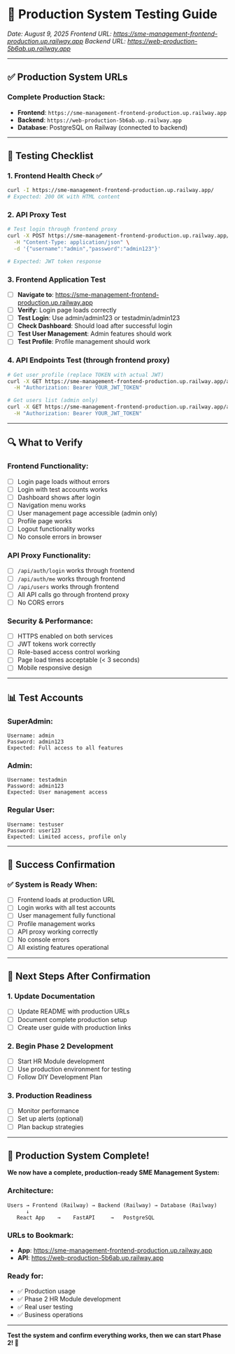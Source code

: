 # 🧪 Production System Testing Guide
*Date: August 9, 2025*
*Frontend URL: https://sme-management-frontend-production.up.railway.app*
*Backend URL: https://web-production-5b6ab.up.railway.app*

---

## ✅ **Production System URLs**

### **Complete Production Stack:**
- **Frontend**: `https://sme-management-frontend-production.up.railway.app`
- **Backend**: `https://web-production-5b6ab.up.railway.app`
- **Database**: PostgreSQL on Railway (connected to backend)

---

## 🧪 **Testing Checklist**

### **1. Frontend Health Check** ✅
```bash
curl -I https://sme-management-frontend-production.up.railway.app/
# Expected: 200 OK with HTML content
```

### **2. API Proxy Test** 
```bash
# Test login through frontend proxy
curl -X POST https://sme-management-frontend-production.up.railway.app/api/auth/login \
  -H "Content-Type: application/json" \
  -d '{"username":"admin","password":"admin123"}'

# Expected: JWT token response
```

### **3. Frontend Application Test**
- [ ] **Navigate to**: https://sme-management-frontend-production.up.railway.app
- [ ] **Verify**: Login page loads correctly
- [ ] **Test Login**: Use admin/admin123 or testadmin/admin123
- [ ] **Check Dashboard**: Should load after successful login
- [ ] **Test User Management**: Admin features should work
- [ ] **Test Profile**: Profile management should work

### **4. API Endpoints Test (through frontend proxy)**
```bash
# Get user profile (replace TOKEN with actual JWT)
curl -X GET https://sme-management-frontend-production.up.railway.app/api/auth/me \
  -H "Authorization: Bearer YOUR_JWT_TOKEN"

# Get users list (admin only)  
curl -X GET https://sme-management-frontend-production.up.railway.app/api/users \
  -H "Authorization: Bearer YOUR_JWT_TOKEN"
```

---

## 🔍 **What to Verify**

### **Frontend Functionality:**
- [ ] Login page loads without errors
- [ ] Login with test accounts works
- [ ] Dashboard shows after login
- [ ] Navigation menu works
- [ ] User management page accessible (admin only)
- [ ] Profile page works
- [ ] Logout functionality works
- [ ] No console errors in browser

### **API Proxy Functionality:**
- [ ] `/api/auth/login` works through frontend
- [ ] `/api/auth/me` works through frontend  
- [ ] `/api/users` works through frontend
- [ ] All API calls go through frontend proxy
- [ ] No CORS errors

### **Security & Performance:**
- [ ] HTTPS enabled on both services
- [ ] JWT tokens work correctly
- [ ] Role-based access control working
- [ ] Page load times acceptable (< 3 seconds)
- [ ] Mobile responsive design

---

## 📊 **Test Accounts**

### **SuperAdmin:**
```
Username: admin
Password: admin123
Expected: Full access to all features
```

### **Admin:**  
```
Username: testadmin
Password: admin123
Expected: User management access
```

### **Regular User:**
```
Username: testuser  
Password: user123
Expected: Limited access, profile only
```

---

## 🚀 **Success Confirmation**

### **✅ System is Ready When:**
- [ ] Frontend loads at production URL
- [ ] Login works with all test accounts
- [ ] User management fully functional
- [ ] Profile management works
- [ ] API proxy working correctly
- [ ] No console errors
- [ ] All existing features operational

---

## 🎯 **Next Steps After Confirmation**

### **1. Update Documentation**
- [ ] Update README with production URLs
- [ ] Document complete production setup
- [ ] Create user guide with production links

### **2. Begin Phase 2 Development**
- [ ] Start HR Module development
- [ ] Use production environment for testing
- [ ] Follow DIY Development Plan

### **3. Production Readiness**
- [ ] Monitor performance
- [ ] Set up alerts (optional)
- [ ] Plan backup strategies

---

## 🎉 **Production System Complete!**

**We now have a complete, production-ready SME Management System:**

### **Architecture:**
```
Users → Frontend (Railway) → Backend (Railway) → Database (Railway)
      ↓
   React App    →    FastAPI     →   PostgreSQL
```

### **URLs to Bookmark:**
- **App**: https://sme-management-frontend-production.up.railway.app
- **API**: https://web-production-5b6ab.up.railway.app

### **Ready for:**
- ✅ Production usage
- ✅ Phase 2 HR Module development
- ✅ Real user testing
- ✅ Business operations

---

**Test the system and confirm everything works, then we can start Phase 2! 🚀**
